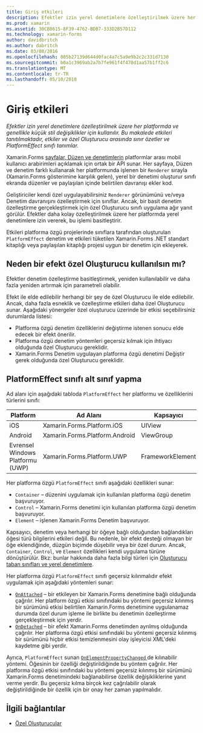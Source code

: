 ```yaml
---
title: Giriş etkileri
description: Efektler izin yerel denetimlere özelleştirilmek üzere her platformda ve genellikle küçük stil değişiklikler için kullanılır. Bu makalede etkileri tanıtılmaktadır, etkiler ve özel Oluşturucu arasında sınır özetler ve PlatformEffect sınıfı tanımlar.
ms.prod: xamarin
ms.assetid: 30CB8615-8F39-4762-BDB7-333D2B57D112
ms.technology: xamarin-forms
author: davidbritch
ms.author: dabritch
ms.date: 03/08/2016
ms.openlocfilehash: 805b27139d644d0fac4a7c5a9e9b2c2c331d7130
ms.sourcegitcommit: b0a1c3969ab2a7b7fe961f4f470d1aa57b1ff2c6
ms.translationtype: MT
ms.contentlocale: tr-TR
ms.lasthandoff: 05/10/2018
---
```

# <a name="introduction-to-effects"></a>Giriş etkileri

_Efektler izin yerel denetimlere özelleştirilmek üzere her platformda ve genellikle küçük stil değişiklikler için kullanılır. Bu makalede etkileri tanıtılmaktadır, etkiler ve özel Oluşturucu arasında sınır özetler ve PlatformEffect sınıfı tanımlar._

Xamarin.Forms [sayfalar, Düzen ve denetimlerin](~/xamarin-forms/user-interface/controls/index.md) platformlar arası mobil kullanıcı arabirimleri açıklamak için ortak bir API sunar. Her sayfaya, Düzen ve denetim farklı kullanarak her platformunda işlenen bir `Renderer` sırayla (Xamarin.Forms gösterimine karşılık gelen), yerel bir denetimi oluşturur sınıfı ekranda düzenler ve paylaşılan içinde belirtilen davranışı ekler kod.

Geliştiriciler kendi özel uygulayabilirsiniz `Renderer` görünümünü ve/veya Denetim davranışını özelleştirmek için sınıflar. Ancak, bir basit denetim özelleştirme gerçekleştirmek için özel Oluşturucu sınıfı uygulama ağır yanıt görülür. Efektler daha kolay özelleştirilmek üzere her platformda yerel denetimlere izin vererek, bu işlemi basitleştirir.

Etkileri platforma özgü projelerinde sınıflara tarafından oluşturulan `PlatformEffect` denetim ve etkileri tüketilen Xamarin.Forms .NET standart kitaplığı veya paylaşılan kitaplığı projesi uygun bir denetim için ekleyerek.

## <a name="why-use-an-effect-over-a-custom-renderer"></a>Neden bir efekt özel Oluşturucu kullanılsın mı?

Efektler denetim özelleştirme basitleştirmek, yeniden kullanılabilir ve daha fazla yeniden artırmak için parametreli olabilir.

Efekt ile elde edilebilir herhangi bir şey de özel Oluşturucu ile elde edilebilir. Ancak, daha fazla esneklik ve özelleştirme etkileri daha özel Oluşturucu sunar. Aşağıdaki yönergeler özel oluşturucu üzerinde bir etkisi seçebilirsiniz durumlarda listesi:

- Platforma özgü denetim özelliklerini değiştirme istenen sonucu elde edecek bir efekt önerilir.
- Platforma özgü denetim yöntemleri geçersiz kılmak için ihtiyacı olduğunda özel Oluşturucu gereklidir.
- Xamarin.Forms Denetim uygulayan platforma özgü denetimi Değiştir gerek olduğunda özel Oluşturucu gereklidir.

## <a name="subclassing-the-platformeffect-class"></a>PlatformEffect sınıfı alt sınıf yapma

Ad alanı için aşağıdaki tabloda `PlatformEffect` her platformu ve özelliklerini türlerini sınıfı:

|Platform|Ad Alanı|Kapsayıcı|Denetim|
|--- |--- |--- |--- |
|iOS|Xamarin.Forms.Platform.iOS|UIView|UIView|
|Android|Xamarin.Forms.Platform.Android|ViewGroup|Görüntüle|
|Evrensel Windows Platformu (UWP)|Xamarin.Forms.Platform.UWP|FrameworkElement|FrameworkElement|

Her platforma özgü `PlatformEffect` sınıfı aşağıdaki özellikleri sunar:

- `Container` – düzenini uygulamak için kullanılan platforma özgü denetim başvuruyor.
- `Control` – Xamarin.Forms denetimi için kullanılan platforma özgü denetim başvuruyor.
- `Element` – işlenen Xamarin.Forms Denetim başvuruyor.

Kapsayıcı, denetim veya herhangi bir öğeye bağlı olduğundan bağlandıkları öğesi türü bilgilerini etkileri değil. Bu nedenle, bir efekt desteği olmayan bir öğe eklendiğinde, düzgün biçimde düşebilir veya bir özel durum. Ancak, `Container`, `Control`, ve `Element` özellikleri kendi uygulama türüne dönüştürülür. Bkz: bunlar hakkında daha fazla bilgi türleri için [Oluşturucu taban sınıfları ve yerel denetimlere](~/xamarin-forms/app-fundamentals/custom-renderer/renderers.md).

Her platforma özgü `PlatformEffect` sınıfı geçersiz kılınmalıdır efekt uygulamak için aşağıdaki yöntemleri sunar:

- [`OnAttached`](https://developer.xamarin.com/api/member/Xamarin.Forms.Effect.OnAttached()/) – bir etkileyen bir Xamarin.Forms denetimine bağlı olduğunda çağrılır. Her platform özgü etkisi sınıfındaki bu yöntemi geçersiz kılınmış bir sürümünü etkisi belirtilen Xamarin.Forms denetimine uygulanamaz durumda özel durum işleme ile birlikte bu denetimin özelleştirme gerçekleştirmek için yerdir.
- [`OnDetached`](https://developer.xamarin.com/api/member/Xamarin.Forms.Effect.OnDetached()/) – bir efekt Xamarin.Forms denetimden ayrılmış olduğunda çağrılır. Her platforma özgü etkisi sınıfındaki bu yöntemi geçersiz kılınmış bir sürümünü hiçbir etkisi temizlenmesini olay işleyicisi XML'deki kaydetme gibi yerdir.

Ayrıca, `PlatformEffect` sunan [ `OnElementPropertyChanged` ](https://developer.xamarin.com/api/member/Xamarin.Forms.PlatformEffect%3CTContainer,TControl%3E.OnElementPropertyChanged/p/System.ComponentModel.PropertyChangedEventArgs/) de kılınabilir yöntemi. Öğesinin bir özelliği değiştirildiğinde bu yöntem çağrılır. Her platforma özgü etkisi sınıfındaki bu yöntemi geçersiz kılınmış bir sürümünü Xamarin.Forms denetimindeki bağlanabilirse özellik değişikliklerine yanıt verme yerdir. Bu geçersiz kılma birçok kez çağrılabilir olarak değiştirildiğinde bir özellik için bir onay her zaman yapılmalıdır.


## <a name="related-links"></a>İlgili bağlantılar

- [Özel Oluşturucular](~/xamarin-forms/app-fundamentals/custom-renderer/index.md)
